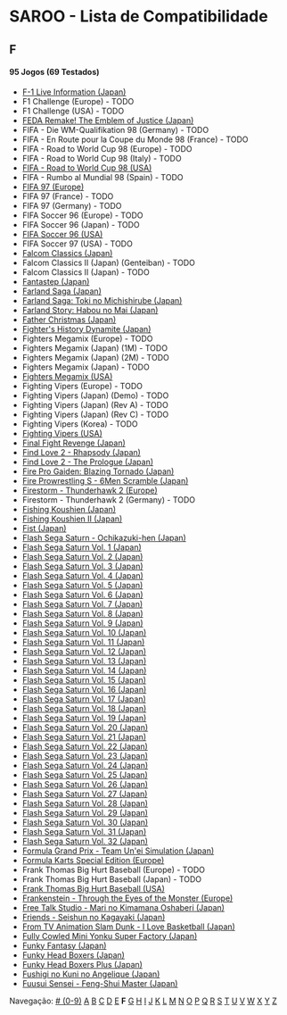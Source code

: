 # SAROO - Lista de Compatibilidade

## F

#### 95 Jogos (69 Testados)

- [F-1 Live Information (Japan)](../../Regions/Japan/GS-9035/01/README.md)
- F1 Challenge (Europe) - TODO
- F1 Challenge (USA) - TODO
- [FEDA Remake! The Emblem of Justice (Japan)](../../Regions/Japan/GS-9107/01/README.md)
- FIFA - Die WM-Qualifikation 98 (Germany) - TODO
- FIFA - En Route pour la Coupe du Monde 98 (France) - TODO
- FIFA - Road to World Cup 98 (Europe) - TODO
- FIFA - Road to World Cup 98 (Italy) - TODO
- [FIFA - Road to World Cup 98 (USA)](../../Regions/USA/T-5025H/01/README.md)
- FIFA - Rumbo al Mundial 98 (Spain) - TODO
- [FIFA 97 (Europe)](../../Regions/Europe/T-5017H/01/README.md)
- FIFA 97 (France) - TODO
- FIFA 97 (Germany) - TODO
- FIFA Soccer 96 (Europe) - TODO
- FIFA Soccer 96 (Japan) - TODO
- [FIFA Soccer 96 (USA)](../../Regions/USA/T-5003H/01/README.md)
- FIFA Soccer 97 (USA) - TODO
- [Falcom Classics (Japan)](../../Regions/Japan/T-31503G/01/README.md)
- Falcom Classics II (Japan) (Genteiban) - TODO
- Falcom Classics II (Japan) - TODO
- [Fantastep (Japan)](../../Regions/Japan/GS-9107/01/README.md)
- [Farland Saga (Japan)](../../Regions/Japan/T-32507G/01/README.md)
- [Farland Saga: Toki no Michishirube (Japan)](../../Regions/Japan/T-32511G/01/README.md)
- [Farland Story: Habou no Mai (Japan)](../../Regions/Japan/T-32505G/01/README.md)
- [Father Christmas (Japan)](../../Regions/Japan/T-18504G/01/README.md)
- [Fighter's History Dynamite (Japan)](../../Regions/Japan/GS-9107/01/README.md)
- Fighters Megamix (Europe) - TODO
- Fighters Megamix (Japan) (1M) - TODO
- Fighters Megamix (Japan) (2M) - TODO
- Fighters Megamix (Japan) - TODO
- [Fighters Megamix (USA)](../../Regions/USA/MK-81073/01/README.md)
- Fighting Vipers (Europe) - TODO
- Fighting Vipers (Japan) (Demo) - TODO
- Fighting Vipers (Japan) (Rev A) - TODO
- Fighting Vipers (Japan) (Rev C) - TODO
- Fighting Vipers (Korea) - TODO
- [Fighting Vipers (USA)](../../Regions/USA/MK-81041/01/README.md)
- [Final Fight Revenge (Japan)](../../Regions/Japan/T-20605G/01/README.md)
- [Find Love 2 - Rhapsody (Japan)](../../Regions/Japan/T-34605G/01/README.md)
- [Find Love 2 - The Prologue (Japan)](../../Regions/Japan/T-34604G/01/README.md)
- [Fire Pro Gaiden: Blazing Tornado (Japan)](../../Regions/Japan/T-4302G/01/README.md)
- [Fire Prowrestling S - 6Men Scramble (Japan)](../../Regions/Japan/T-4308G/01/README.md)
- [Firestorm - Thunderhawk 2 (Europe)](../../Regions/Europe/T-11501H00/01/README.md)
- Firestorm - Thunderhawk 2 (Germany) - TODO
- [Fishing Koushien (Japan)](../../Regions/Japan/T-24901G/01/README.md)
- [Fishing Koushien II (Japan)](../../Regions/Japan/T-24904G/01/README.md)
- [Fist (Japan)](../../Regions/Japan/T-15015G/01/README.md)
- [Flash Sega Saturn - Ochikazuki-hen (Japan)](../../Regions/Japan/610616699/01/README.md)
- [Flash Sega Saturn Vol. 1 (Japan)](../../Regions/Japan/610616601/01/README.md)
- [Flash Sega Saturn Vol. 2 (Japan)](../../Regions/Japan/610616602/01/README.md)
- [Flash Sega Saturn Vol. 3 (Japan)](../../Regions/Japan/610616603/01/README.md)
- [Flash Sega Saturn Vol. 4 (Japan)](../../Regions/Japan/610616604/01/README.md)
- [Flash Sega Saturn Vol. 5 (Japan)](../../Regions/Japan/610616605/01/README.md)
- [Flash Sega Saturn Vol. 6 (Japan)](../../Regions/Japan/610616606/01/README.md)
- [Flash Sega Saturn Vol. 7 (Japan)](../../Regions/Japan/610616607/01/README.md)
- [Flash Sega Saturn Vol. 8 (Japan)](../../Regions/Japan/610616608/01/README.md)
- [Flash Sega Saturn Vol. 9 (Japan)](../../Regions/Japan/610616609/01/README.md)
- [Flash Sega Saturn Vol. 10 (Japan)](../../Regions/Japan/610616610/01/README.md)
- [Flash Sega Saturn Vol. 11 (Japan)](../../Regions/Japan/610616611/01/README.md)
- [Flash Sega Saturn Vol. 12 (Japan)](../../Regions/Japan/610616612/01/README.md)
- [Flash Sega Saturn Vol. 13 (Japan)](../../Regions/Japan/610616613/01/README.md)
- [Flash Sega Saturn Vol. 14 (Japan)](../../Regions/Japan/610616614/01/README.md)
- [Flash Sega Saturn Vol. 15 (Japan)](../../Regions/Japan/610616615/01/README.md)
- [Flash Sega Saturn Vol. 16 (Japan)](../../Regions/Japan/610616616/01/README.md)
- [Flash Sega Saturn Vol. 17 (Japan)](../../Regions/Japan/610616617/01/README.md)
- [Flash Sega Saturn Vol. 18 (Japan)](../../Regions/Japan/610616618/01/README.md)
- [Flash Sega Saturn Vol. 19 (Japan)](../../Regions/Japan/610616619/01/README.md)
- [Flash Sega Saturn Vol. 20 (Japan)](../../Regions/Japan/610616620/01/README.md)
- [Flash Sega Saturn Vol. 21 (Japan)](../../Regions/Japan/610616621/01/README.md)
- [Flash Sega Saturn Vol. 22 (Japan)](../../Regions/Japan/610616622/01/README.md)
- [Flash Sega Saturn Vol. 23 (Japan)](../../Regions/Japan/610616623/01/README.md)
- [Flash Sega Saturn Vol. 24 (Japan)](../../Regions/Japan/610616624/01/README.md)
- [Flash Sega Saturn Vol. 25 (Japan)](../../Regions/Japan/610616625/01/README.md)
- [Flash Sega Saturn Vol. 26 (Japan)](../../Regions/Japan/610616626/01/README.md)
- [Flash Sega Saturn Vol. 27 (Japan)](../../Regions/Japan/610616627/01/README.md)
- [Flash Sega Saturn Vol. 28 (Japan)](../../Regions/Japan/610616628/01/README.md)
- [Flash Sega Saturn Vol. 29 (Japan)](../../Regions/Japan/610616629/01/README.md)
- [Flash Sega Saturn Vol. 30 (Japan)](../../Regions/Japan/610616630/01/README.md)
- [Flash Sega Saturn Vol. 31 (Japan)](../../Regions/Japan/610616631/01/README.md)
- [Flash Sega Saturn Vol. 32 (Japan)](../../Regions/Japan/610616632/01/README.md)
- [Formula Grand Prix - Team Un'ei Simulation (Japan)](../../Regions/Japan/T-7309G/01/README.md)
- [Formula Karts Special Edition (Europe)](../../Regions/Europe/MK-81282/01/README.md)
- Frank Thomas Big Hurt Baseball (Europe) - TODO
- Frank Thomas Big Hurt Baseball (Japan) - TODO
- [Frank Thomas Big Hurt Baseball (USA)](../../Regions/USA/T-8138H/01/README.md)
- [Frankenstein - Through the Eyes of the Monster (Europe)](../../Regions/Europe/T-12511H/01/README.md)
- [Free Talk Studio - Mari no Kimamana Oshaberi (Japan)](../../Regions/Japan/T-20504G/01/README.md)
- [Friends - Seishun no Kagayaki (Japan)](../../Regions/Japan/T-20109G/01/README.md)
- [From TV Animation Slam Dunk - I Love Basketball (Japan)](../../Regions/Japan/T-13301G/01/README.md)
- [Fully Cowled Mini Yonku Super Factory (Japan)](../../Regions/Japan/T-26407G/01/README.md)
- [Funky Fantasy (Japan)](../../Regions/Japan/T-20002G/01/README.md)
- [Funky Head Boxers (Japan)](../../Regions/Japan/T-20003G/01/README.md)
- [Funky Head Boxers Plus (Japan)](../../Regions/Japan/T-20004G/01/README.md)
- [Fushigi no Kuni no Angelique (Japan)](../../Regions/Japan/T-7634G/01/README.md)
- [Fuusui Sensei - Feng-Shui Master (Japan)](../../Regions/Japan/T-21701G/01/README.md)

Navegação:
[# (0-9)](./09.md) [A](./A.md) [B](./B.md) [C](./C.md) [D](./D.md) [E](./E.md) **F** [G](./G.md) [H](./H.md) [I](./I.md) [J](./J.md) [K](./K.md) [L](./L.md) [M](./M.md) [N](./N.md) [O](./O.md) [P](./P.md) [Q](./Q.md) [R](./R.md) [S](./S.md) [T](./T.md) [U](./U.md) [V](./V.md) [W](./W.md) [X](./X.md) [Y](./Y.md) [Z](./Z.md)
